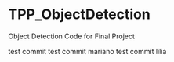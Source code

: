 # TPP_ObjectDetection
Object Detection Code for Final Project

test commit
test commit mariano
test commit lilia
